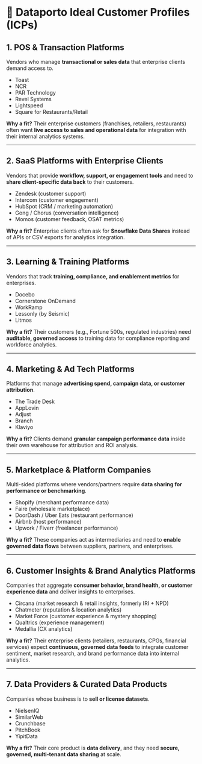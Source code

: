 # 🎯 Dataporto Ideal Customer Profiles (ICPs)

## 1. POS & Transaction Platforms

Vendors who manage **transactional or sales data** that enterprise clients demand access to.

- Toast
- NCR
- PAR Technology
- Revel Systems
- Lightspeed
- Square for Restaurants/Retail

**Why a fit?**
Their enterprise customers (franchises, retailers, restaurants) often want **live access to sales and operational data** for integration with their internal analytics systems.

---

## 2. SaaS Platforms with Enterprise Clients

Vendors that provide **workflow, support, or engagement tools** and need to **share client-specific data back** to their customers.

- Zendesk (customer support)
- Intercom (customer engagement)
- HubSpot (CRM / marketing automation)
- Gong / Chorus (conversation intelligence)
- Momos (customer feedback, OSAT metrics)

**Why a fit?**
Enterprise clients often ask for **Snowflake Data Shares** instead of APIs or CSV exports for analytics integration.

---

## 3. Learning & Training Platforms

Vendors that track **training, compliance, and enablement metrics** for enterprises.

- Docebo
- Cornerstone OnDemand
- WorkRamp
- Lessonly (by Seismic)
- Litmos

**Why a fit?**
Their customers (e.g., Fortune 500s, regulated industries) need **auditable, governed access** to training data for compliance reporting and workforce analytics.

---

## 4. Marketing & Ad Tech Platforms

Platforms that manage **advertising spend, campaign data, or customer attribution**.

- The Trade Desk
- AppLovin
- Adjust
- Branch
- Klaviyo

**Why a fit?**
Clients demand **granular campaign performance data** inside their own warehouse for attribution and ROI analysis.

---

## 5. Marketplace & Platform Companies

Multi-sided platforms where vendors/partners require **data sharing for performance or benchmarking**.

- Shopify (merchant performance data)
- Faire (wholesale marketplace)
- DoorDash / Uber Eats (restaurant performance)
- Airbnb (host performance)
- Upwork / Fiverr (freelancer performance)

**Why a fit?**
These companies act as intermediaries and need to **enable governed data flows** between suppliers, partners, and enterprises.

---

## 6. Customer Insights & Brand Analytics Platforms

Companies that aggregate **consumer behavior, brand health, or customer experience data** and deliver insights to enterprises.

- Circana (market research & retail insights, formerly IRI + NPD)
- Chatmeter (reputation & location analytics)
- Market Force (customer experience & mystery shopping)
- Qualtrics (experience management)
- Medallia (CX analytics)

**Why a fit?**
Their enterprise clients (retailers, restaurants, CPGs, financial services) expect **continuous, governed data feeds** to integrate customer sentiment, market research, and brand performance data into internal analytics.

---

## 7. Data Providers & Curated Data Products

Companies whose business is to **sell or license datasets**.

- NielsenIQ
- SimilarWeb
- Crunchbase
- PitchBook
- YipitData

**Why a fit?**
Their core product is **data delivery**, and they need **secure, governed, multi-tenant data sharing** at scale.
